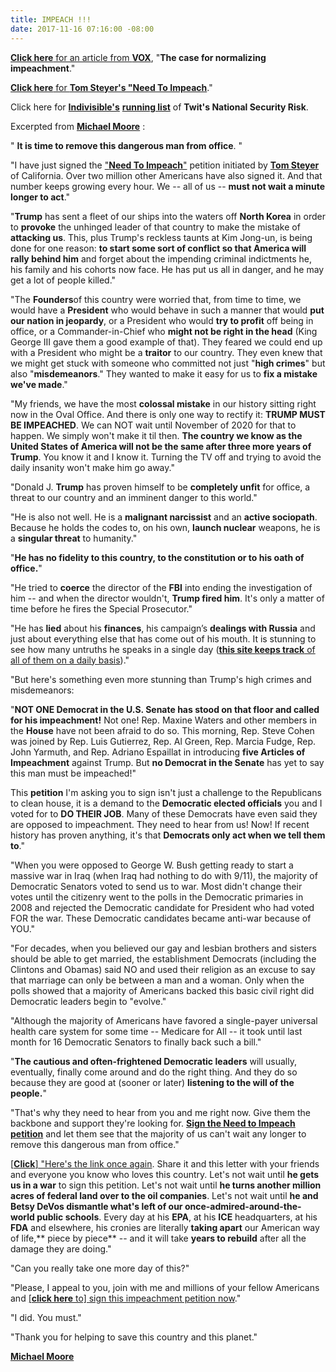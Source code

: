 ```yaml
---
title: IMPEACH !!!
date: 2017-11-16 07:16:00 -08:00
---
```


[**Click here** for an article from **VOX**](https://www.vox.com/2017/11/30/16517022/impeachment-donald-trump), "**The case for normalizing impeachment**."

[**Click here** for **Tom Steyer's "Need To Impeach**](https://www.needtoimpeach.com/)."

Click here for [**Indivisible's**](https://www.indivisible.org/) [**running list**]((https://www.indivisible.org/resource/donald-trump-national-security-risk-heres-current-trumpthreatlevel/)) of **Twit's National Security Risk**.

Excerpted from [**Michael Moore**](https://michaelmoore.com/) :

"  **It is time to remove this dangerous man from office**.‬  "

"I have just signed the ["**Need To Impeach**"](https://www.needtoimpeach.com/) petition initiated by [**Tom Steyer**](https://en.wikipedia.org/wiki/Tom_Steyer) of California. Over two million other Americans have also signed it. And that number keeps growing every hour. We -- all of us -- **must not wait a minute longer to act**.‬"

"**Trump** has sent a fleet of our ships into the waters off **North Korea** in order to **provoke** the unhinged leader of that country to make the mistake of **attacking us**. This, plus Trump's reckless taunts at Kim Jong-un, is being done for one reason: **to start some sort of conflict so that America will rally behind him** and forget about the impending criminal indictments he, his family and his cohorts now face. He has put us all in danger, and he may get a lot of people killed.‬"

"The **Founders**of this country were worried that, from time to time, we would have a **President** who would behave in such a manner that would **put our nation in jeopardy**, or a President who would **try to profit** off being in office, or a Commander-in-Chief who **might not be right in the head** (King George III gave them a good example of that). They feared we could end up with a President who might be a **traitor** to our country. They even knew that we might get stuck with someone who committed not just "**high crimes**" but also "**misdemeanors**." They wanted to make it easy for us to **fix a mistake we've made**."

"‪My friends, we have the most **colossal mistake** in our history sitting right now in the Oval Office. And there is only one way to rectify it: **TRUMP MUST BE IMPEACHED**. We can NOT wait until November of 2020 for that to happen. We simply won't make it til then. **The country we know as the United States of America will not be the same after three more years of Trump**. You know it and I know it. Turning the TV off and trying to avoid the daily insanity won't make him go away.‬"

"‪Donald J. **Trump** has proven himself to be **completely unfit** for office, a threat to our country and an imminent danger to this world."‬

"‪He is also not well. He is a **malignant narcissist** and an **active sociopath**. Because he holds the codes to, on his own, **launch nuclear** weapons, he is a **singular threat** to humanity.‬"

"**‪He has no fidelity to this country, to the constitution or to his oath of office.**‬"

"‪He tried to **coerce** the director of the **FBI** into ending the investigation of him -- and when the director wouldn't, **Trump fired him**. It's only a matter of time before he fires the Special Prosecutor.‬"

"‪He has **lied** about his **finances**, his campaign’s **dealings with Russia** and just about everything else that has come out of his mouth. It is stunning to see how many untruths he speaks in a single day ([**this site keeps track** of all of them on a daily basis](https://www.washingtonpost.com/graphics/politics/trump-claims-database/?utm_term=.fd0d5b4335f0)).‬"

"‪But here's something even more stunning than Trump's high crimes and misdemeanors:‬

"**‪NOT ONE Democrat in the U.S. Senate has stood on that floor and called for his impeachment!** Not one! Rep. Maxine Waters and other members in the **House** have not been afraid to do so. This morning, Rep. Steve Cohen was joined by Rep. Luis Gutierrez, Rep. Al Green, Rep. Marcia Fudge, Rep. John Yarmuth, and Rep. Adriano Espaillat in introducing **five Articles of Impeachment** against Trump. But **no Democrat in the Senate** has yet to say this man must be impeached!‬"

‪This **petition** I'm asking you to sign isn't just a challenge to the Republicans to clean house, it is a demand to the **Democratic elected officials** you and I voted for to **DO THEIR JOB**. Many of these Democrats have even said they are opposed to impeachment. They need to hear from us! Now! If recent history has proven anything, it's that **Democrats only act when we tell them to**.‬"

‪"When you were opposed to George W. Bush getting ready to start a massive war in Iraq (when Iraq had nothing to do with 9/11), the majority of Democratic Senators voted to send us to war.‬ Most didn't change their votes until the citizenry went to the polls in the Democratic primaries in 2008 and rejected the Democratic candidate for President who had voted FOR the war. These Democratic candidates became anti-war because of YOU."

‪"For decades, when you believed our gay and lesbian brothers and sisters should be able to get married, the establishment Democrats (including the Clintons and Obamas) said NO and used their religion as an excuse to say that marriage can only be between a man and a woman. Only when the polls showed that a majority of Americans backed this basic civil right did Democratic leaders begin to "evolve."‬

‪"Although the majority of Americans have favored a single-payer universal health care system for some time -- Medicare for All -- it took until last month for 16 Democratic Senators to finally back such a bill.‬"

"**‪The cautious and often-frightened Democratic leaders** will usually, eventually, finally come around and do the right thing. And they do so because they are good at (sooner or later) **listening to the will of the people.‬**"

"‪That's why they need to hear from you and me right now. Give them the backbone and support they're looking for. [**Sign the Need to Impeach petition**](https://www.needtoimpeach.com/) and let them see that the majority of us can't wait any longer to remove this dangerous man from office."‬

[[**Click**] "‪Here's the link once again](https://www.needtoimpeach.com/). Share it and this letter with your friends and everyone you know who loves this country. Let's not wait until **he gets us in a war** to sign this petition. Let's not wait until **he turns another million acres of federal land over to the oil companies**. Let's not wait until **he and Betsy DeVos dismantle what's left of our once-admired-around-the-world public schools**. Every day at his **EPA**, at his **ICE** headquarters, at his **FDA** and elsewhere, his cronies are literally **taking apart** our American way of life,** piece by piece** -- and it will take **years to rebuild** after all the damage they are doing.‬"

"‪Can you really take one more day of this?‬"

"‪Please, I appeal to you, join with me and millions of your fellow Americans and [[**click here** to] sign this impeachment petition now](www.needtoimpeach.com‬)."

‪"I did. You must."‬

‪"Thank you for helping to save this country and this planet."‬

[‪**Michael Moore**](https://michaelmoore.com/)‬

